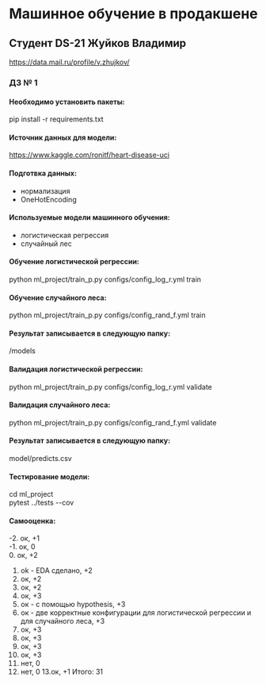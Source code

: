 # Машинное обучение в продакшене <br/>
## Студент DS-21 Жуйков Владимир <br/>
https://data.mail.ru/profile/v.zhujkov/ <br/>

### ДЗ № 1 <br/>
#### Необходимо установить пакеты: <br/>
pip install -r requirements.txt <br/>

#### Источник данных для модели: <br/>
https://www.kaggle.com/ronitf/heart-disease-uci <br/>

#### Подготвка данных: <br/>
- нормализация <br/>
- OneHotEncoding <br/>

#### Используемые модели машинного обучения: <br/>
- логистическая регрессия <br/>
- случайный лес <br/>

#### Обучение логистической регрессии: <br/>
python ml_project/train_p.py configs/config_log_r.yml train <br/>

#### Обучение случайного леса: <br/>
python ml_project/train_p.py configs/config_rand_f.yml train <br/>

#### Результат записывается в следующую папку: <br/>
/models <br/>


#### Валидация логистической регрессии: <br/>
python ml_project/train_p.py configs/config_log_r.yml validate <br/>

#### Валидация случайного леса: <br/>
python ml_project/train_p.py configs/config_rand_f.yml validate <br/>

#### Результат записывается в следующую папку: <br/>
model/predicts.csv <br/>

#### Тестирование модели: <br/>
cd ml_project <br/>
pytest ../tests --cov <br/>





#### Самооценка: <br/>
-2. ок, +1 <br/>
-1. ок, 0 <br/>
0. ок, +2 <br/>
1. ok - EDA сделано, +2<br/>
2. ок, +2<br/>
3. ок, +2<br/>
4. ок, +3<br/>
5. ок - с помощью hypothesis, +3
6. ок - две корректные конфигурации для логистической регрессии и для случайного леса, +3
7. ок, +3
8. ок, +3
9. ок, +3
10. ок, +3
11. нет, 0
12. нет, 0
13.ок, +1
Итого: 31
